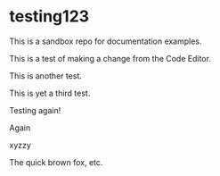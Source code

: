# testing123
This is a sandbox repo for documentation examples. 

This is a test of making a change from the Code Editor.

This is another test.

This is yet a third test.

Testing again!

Again

xyzzy

The quick brown fox, etc.
